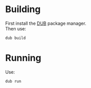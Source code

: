 # Building #

First install the [DUB](http://code.dlang.org/download) package manager.  
Then use:

    dub build

# Running #

Use:

    dub run
